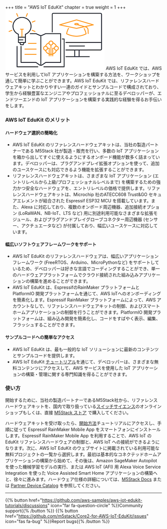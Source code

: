 +++
title = "AWS IoT EduKit"
chapter = true
weight = 1
+++
![EduKit Logo](AWS_IoT_EduKIt_Logo-320px_193px.png)
AWS IoT EduKit では、AWS サービスを利用してIoT アプリケーションを構築する方法を、ワークショップを通して簡単に学ぶことができます。AWS IoT EduKit では、リファレンスハードウェアキットとわかりやすい一連のガイドとサンプルコードで構成されており、学生から経験豊富なエンジニアやプロフェッショナルに至るデベロッパーが、エンドツーエンドの IoT アプリケーションを構築する実践的な経験を得るお手伝いをします。

### AWS IoT EduKit のメリット
#### ハードウェア選択の簡略化

- AWS IoT EduKit のリファレンスハードウェアキットは、当社の製造パートナーである M5Stack 社が製造・販売を行い、多数の IoT アプリケーションを箱から出してすぐに使えるようにするオンボード機能が数多く詰まっています。デベロッパーは、プラグアンドプレイ拡張オプションを使って、追加のユースケースにも対応できるよう機能を拡張することができます。
- リファレンスハードウェアキットは、さまざまな IoT アプリケーション (エントリレベルから上級/プロフェッショナルレベルまで) を構築するための強力かつ安全なハードウェアを、エントリレベルの価格で提供します。リファレンスハードウェアキットは、Microchip 社のATECC608 Trust&GO セキュアエレメントが結合された Espressif ESP32 MCU を搭載しています。また、Alexa に対応しており、複数のオンボード周辺機器、追加接続オプション (LoRaWAN、NB-IoT、LTS など) 用に別途利用可能なさまざまな拡張モジュール、およびプラグアンドプレイグローブコネクター周辺機器 (センサー、アクチュエータなど) が付属しており、幅広いユースケースに対応しています。

#### 幅広いソフトウェアフレームワークをサポート
- AWS IoT EduKit のリファレンスハードウェアは、幅広いアプリケーションフレームワーク (FreeRTOS、Arduino、MicroPythonなど) をサポートしているため、デベロッパーは好きな言語でコーディングすることができ、単一のハードウェアプラットフォームでクラウド接続された組み込みアプリケーションの構築を進めることができます。
- AWS IoT EduKit は、EspressifのRainMaker プラットフォームと PlatformIO 開発プラットフォームを通じて、AWS IoTへのオンボーディングを簡素化します。Espressif RainMaker プラットフォームによって、AWS アカウントなしで、リファレンスハードウェアキットの制御、およびスマートホームアプリケーションの制御を行うことができます。PlatformIO 開発プラットフォームは、組み込み開発を簡素化し、コードをすばやく表示、編集、フラッシュすることができます。

#### サンプルコードへの簡単なアクセス
- AWS IoT EduKit は、最も一般的な IoT ソリューションに最新のコンテンツとサンプルコードを提供します。
- AWS IoT EduKit [チュートリアル](/jp/getting-started.html)を通じて、デベロッパーは、さまざまな無料コンテンツにアクセスして、AWS サービスを使用した IoT アプリケーションの構築・管理に関する専門知識を得ることができます。

### 使い方
開始するために、当社の製造パートナーであるM5Stack社から、リファレンスハードウェアキットを、国内で取り扱っている[スイッチサイエンス](https://ssci.to/Core2_for_AWS)のオンラインショップもしくは、直接 [M5Stack ストア](https://m5stack.com/products/m5stack-core2-esp32-iot-development-kit-for-aws-iot-edukit) で購入してください。

ハードウェアキットを受け取ったら、[開始方法](/jp/getting-started.html)チュートリアルにアクセスし、手順に従って Espressif RainMaker Mobile App をスマートフォンにインストールします。Espressif RainMaker Mobile App を利用することで、AWS IoT の EduKit リファレンスハードウェアの制御と、AWS IoT への接続ができるようになります。次に、AWS IoT EduKit のウェブサイトに掲載されている利用可能な無料プロジェクトの一覧から選択します。最初は基本的なコネクテッドホームアプリケーションの構築から始めて、その後は、Amazon SageMaker Autopilot を使った機械学習モデルの実行、または AWS IoT (AFI) 用 Alexa Voice Service Integration を使った Voice Assisted Smart Home アプリケーションの構築へと、徐々に進みます。ハードウェア仕様の詳細については、[M5Stack Docs](https://docs.m5stack.com/#/en/core/core2_for_aws) または [Partner Device Catalog](https://devices.amazonaws.com/detail/a3G0h000007djMLEAY) を参照してください。

---
{{% button href="https://github.com/aws-samples/aws-iot-edukit-tutorials/discussions" icon="far fa-question-circle" %}}Community support{{% /button %}} {{% button href="https://github.com/m5stack/Core2-for-AWS-IoT-EduKit/issues" icon="fas fa-bug" %}}Report bugs{{% /button %}}